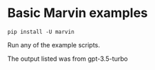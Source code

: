 # Basic Marvin examples

`pip install -U marvin`

Run any of the example scripts.

The output listed was from gpt-3.5-turbo